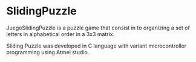 SlidingPuzzle
=============

JuegoSlidingPuzzle is a puzzle game that consist in to organizing a set of letters 
in alphabetical order in a 3x3 matrix. 

Sliding Puzzle was developed in C language with variant microcontroller programming using Atmel studio.

